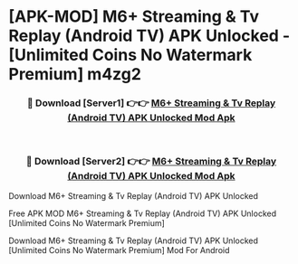 # [APK-MOD] M6+   Streaming & Tv Replay (Android TV) APK Unlocked - [Unlimited Coins No Watermark Premium] m4zg2



<div align="center">
<h3>🔴 Download [Server1] 👉👉 <a href="https://momento.my/?title=M6+___Streaming_&_Tv_Replay_(Android_TV)_APK_Unlocked">M6+   Streaming & Tv Replay (Android TV) APK Unlocked Mod Apk</a></h3><br>

<h3>🔴 Download [Server2] 👉👉 <a href="https://momento.my/?title=M6+___Streaming_&_Tv_Replay_(Android_TV)_APK_Unlocked">M6+   Streaming & Tv Replay (Android TV) APK Unlocked Mod Apk</a></h3>
</div>



Download M6+   Streaming & Tv Replay (Android TV) APK Unlocked 

Free APK MOD M6+   Streaming & Tv Replay (Android TV) APK Unlocked [Unlimited Coins No Watermark Premium]

Download M6+   Streaming & Tv Replay (Android TV) APK Unlocked [Unlimited Coins No Watermark Premium] Mod For Android
